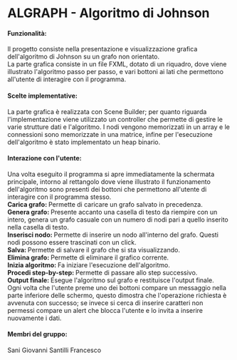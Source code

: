<h1>ALGRAPH - Algoritmo di Johnson </h1>
<h4>Funzionalità:</h4>
Il progetto consiste nella presentazione e visualizzazione grafica dell'algoritmo di Johnson su un grafo non orientato. <br>
La parte grafica consiste in un file FXML, dotato di un riquadro, dove viene illustrato l'algoritmo passo per passo, e vari bottoni ai lati
che permettono all'utente di interagire con il programma. <br>

<h4>Scelte implementative:</h4>
La parte grafica è realizzata con Scene Builder; per quanto riguarda l'implementazione viene utilizzato un controller che permette di gestire le varie strutture dati e l'algoritmo.
I nodi vengono memorizzati in un array e le connessioni sono memorizzate in una matrice, infine per l'esecuzione dell'algoritmo è stato implementato un heap binario.

<h4>Interazione con l'utente: </h4>
Una volta eseguito il programma si apre immediatamente la schermata principale, intorno al rettangolo dove viene illustrato il funzionamento dell'algoritmo
sono presenti dei bottoni che permettono all'utente di interagire con il programma stesso. <br>
<b>Carica grafo: </b>Permette di caricare un grafo salvato in precedenza.<br>
<b>Genera grafo: </b>Presente accanto una casella di testo da riempire con un intero, genera un grafo casuale con un numero di nodi pari a quello inserito nella casella di testo.<br>
<b>Inserisci nodo: </b>Permette di inserire un nodo all'interno del grafo. Questi nodi possono essere trascinati con un click.<br>
<b>Salva: </b> Permette di salvare il grafo che si sta visualizzando.<br>
<b>Elimina grafo: </b>Permette di eliminare il grafico corrente. <br>
<b>Inizia algoritmo: </b>Fa iniziare l'esecuzione dell'algoritmo.<br>
<b>Procedi step-by-step: </b>Permette di passare allo step successivo.<br>
<b>Output finale: </b>Esegue l'algoritmo sul grafo e restituisce l'output finale.<br>
Ogni volta che l'utente preme uno dei bottoni compare un messaggio nella parte inferiore delle schermo, questo dimostra che l'operazione richiesta è avvenuta con successo; se invece si cerca di inserire caratteri non permessi compare un alert che blocca l'utente e lo invita a inserire nuovamente i dati.


<h4>Membri del gruppo:</h4>Sani Giovanni Santilli Francesco
